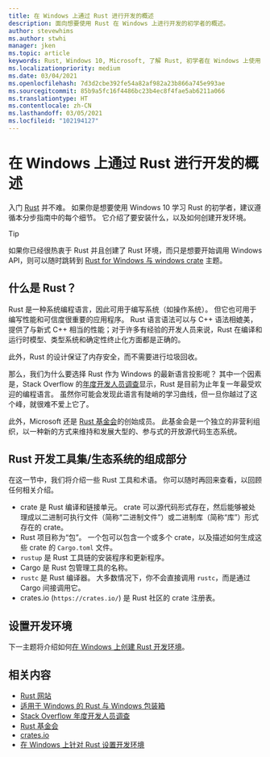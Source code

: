 ```yaml
---
title: 在 Windows 上通过 Rust 进行开发的概述
description: 面向想要使用 Rust 在 Windows 上进行开发的初学者的概述。
author: stevewhims
ms.author: stwhi
manager: jken
ms.topic: article
keywords: Rust, Windows 10, Microsoft, 了解 Rust, 初学者在 Windows 上使用 Rust 进行开发, 结合使用 Rust 与 VS Code
ms.localizationpriority: medium
ms.date: 03/04/2021
ms.openlocfilehash: 7d3d2cbe392fe54a82af982a23b866a745e993ae
ms.sourcegitcommit: 85b9a5fc16f4486bc23b4ec8f4fae5ab6211a066
ms.translationtype: HT
ms.contentlocale: zh-CN
ms.lasthandoff: 03/05/2021
ms.locfileid: "102194127"
---
```

# <a name="overview-of-developing-on-windows-with-rust"></a>在 Windows 上通过 Rust 进行开发的概述

入门 [Rust](https://www.rust-lang.org/) 并不难。 如果你是想要使用 Windows 10 学习 Rust 的初学者，建议遵循本分步指南中的每个细节。 它介绍了要安装什么，以及如何创建开发环境。

> [!TIP]
> 如果你已经很热衷于 Rust 并且创建了 Rust 环境，而只是想要开始调用 Windows API，则可以随时跳转到 [Rust for Windows 与 windows crate](rust-for-windows.md) 主题。

## <a name="what-is-rust"></a>什么是 Rust？

Rust 是一种系统编程语言，因此可用于编写系统（如操作系统）。 但它也可用于编写性能和可信度很重要的应用程序。 Rust 语言语法可以与 C++ 语法相媲美，提供了与新式 C++ 相当的性能；对于许多有经验的开发人员来说，Rust 在编译和运行时模型、类型系统和确定性终止化方面都是正确的。

此外，Rust 的设计保证了内存安全，而不需要进行垃圾回收。

那么，我们为什么要选择 Rust 作为 Windows 的最新语言投影呢？ 其中一个因素是，Stack Overflow 的[年度开发人员调查](https://insights.stackoverflow.com/survey)显示，Rust 是目前为止年复一年最受欢迎的编程语言。 虽然你可能会发现此语言有陡峭的学习曲线，但一旦你越过了这个峰，就很难不爱上它了。

此外，Microsoft 还是 [Rust 基金会](https://foundation.rust-lang.org/)的创始成员。 此基金会是一个独立的非营利组织，以一种新的方式来维持和发展大型的、参与式的开放源代码生态系统。

## <a name="the-pieces-of-the-rust-development-toolsetecosystem"></a>Rust 开发工具集/生态系统的组成部分

在这一节中，我们将介绍一些 Rust 工具和术语。 你可以随时再回来查看，以回顾任何相关介绍。

* crate 是 Rust 编译和链接单元。 crate 可以源代码形式存在，然后能够被处理成以二进制可执行文件（简称“二进制文件”）或二进制库（简称“库”）形式存在的 crate。
* Rust 项目称为“包”。 一个包可以包含一个或多个 crate，以及描述如何生成这些 crate 的 `Cargo.toml` 文件。
* `rustup` 是 Rust 工具链的安装程序和更新程序。
* Cargo 是 Rust 包管理工具的名称。
* `rustc` 是 Rust 编译器。 大多数情况下，你不会直接调用 `rustc`，而是通过 Cargo 间接调用它。
* crates.io (`https://crates.io/`) 是 Rust 社区的 crate 注册表。

## <a name="setting-up-your-development-environment"></a>设置开发环境

下一主题将介绍如何[在 Windows 上创建 Rust 开发环境](setup.md)。

## <a name="related"></a>相关内容

* [Rust 网站](https://www.rust-lang.org/)
* [适用于 Windows 的 Rust 与 Windows 包装箱](rust-for-windows.md)
* [Stack Overflow 年度开发人员调查](https://insights.stackoverflow.com/survey)
* [Rust 基金会](https://foundation.rust-lang.org/)
* [crates.io](https://crates.io/)
* [在 Windows 上针对 Rust 设置开发环境](setup.md)
